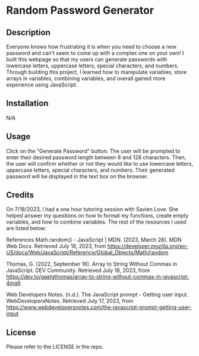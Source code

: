 # Random Password Generator

## Description

Everyone knows how frustrating it is when you need to choose a new password and can't seem to come up with a complex one on your own!  I built this webpage so that my users can generate passwords with lowercase letters, uppercase letters, special characters, and numbers.  Through building this project, I learned how to manipulate variables, store arrays in variables, combining variables, and overall gained more experience using JavaScript.

## Installation

N/A

## Usage

Click on the "Generate Password" button.  The user will be prompted to enter their desired password length between 8 and 128 characters.  Then, the user will confirm whether or not they would like to use lowercase letters, uppercase letters, special characters, and numbers.  Their generated password will be displayed in the text box on the browser.

## Credits
On 7/18/2023, I had a one hour tutoring session with Savien Love.  She helped answer my questions on how to format my functions, create empty variables, and how to combine variables.  The rest of the resources I used are listed below:

References
Math.random() - JavaScript | MDN. (2023, March 28). MDN Web Docs. Retrieved July 18, 2023, from https://developer.mozilla.org/en-US/docs/Web/JavaScript/Reference/Global_Objects/Math/random

Thomas, G. (2022, September 18). Array to String Without Commas in JavaScript. DEV Community. Retrieved July 18, 2023, from https://dev.to/gaelgthomas/array-to-string-without-commas-in-javascript-4mg6

Web Developers Notes. (n.d.). The JavaScript prompt - Getting user input. WebDevelopersNotes. Retrieved July 17, 2023, from https://www.webdevelopersnotes.com/the-javascript-prompt-getting-user-input

## License

Please refer to the LICENSE in the repo.
